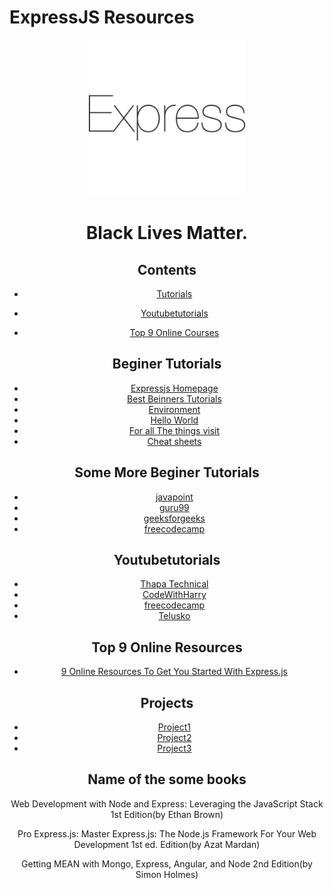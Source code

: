 # ExpressJS Resources

<div align="center">
	<code><img height="250" src="https://raw.githubusercontent.com/github/explore/80688e429a7d4ef2fca1e82350fe8e3517d3494d/topics/express/express.png"></code>
</div>
<div align="center">
	
# Black Lives Matter.

## Contents

- [Tutorials](#beginer-tutorials)<br/> 

- [ Youtubetutorials](#beginer-tutorials)<br/> 

- [Top 9 Online Courses](#beginer-tutorials)<br/> 

## Beginer Tutorials

- [Expressjs Homepage ](https://https://expressjs.com/)
- [Best Beinners Tutorials ](https://www.tutorialspoint.com/expressjs/index.htm)
- [Environment ](https://www.tutorialspoint.com/expressjs/expressjs_environment.htm)
- [Hello World ](https://www.tutorialspoint.com/expressjs/expressjs_hello_world.htm)
- [For all The things visit ](https://www.tutorialspoint.com/index.htm)
- [Cheat sheets](https://github.com/azat-co/cheatsheets/tree/master/express4)

## Some More Beginer Tutorials
- [javapoint](https://https://www.javatpoint.com/expressjs-tutorial)
- [guru99](https://www.guru99.com/node-js-express.html)
- [geeksforgeeks](https://www.geeksforgeeks.org/introduction-to-express/)
- [freecodecamp](https://www.freecodecamp.org/news/express-explained-with-examples-installation-routing-middleware-and-more/)

## Youtubetutorials
-  [Thapa Technical](https://www.youtube.com/playlist?list=PLwGdqUZWnOp3Vqww2cL5KbDkShj4NMRzk) 
-  [CodeWithHarry](https://www.youtube.com/playlist?list=PLu0W_9lII9agiCUZYRsvtGTXdxkzPyItg) 
-  [freecodecamp](https://www.youtube.com/watch?v=G8uL0lFFoN0) 
-  [Telusko](https://www.youtube.com/watch?v=2ojkb44XObc) 

## Top 9 Online Resources
-  [9 Online Resources To Get You Started With Express.js](https://medium.com/@abhi.eduonix/9-online-resources-to-get-you-started-with-express-js-98503c143916) 

## Projects
-  [Project1](https://www.youtube.com/watch?v=6sdG3WTFlGc) 
-  [Project2](https://www.youtube.com/watch?v=AX1AP83CuK4) 
-  [Project3](https://github.com/Ayush7614/Weather-App-Project) 

## Name of the some books
Web Development with Node and Express: Leveraging the JavaScript Stack 1st Edition(by Ethan Brown)

Pro Express.js: Master Express.js: The Node.js Framework For Your Web Development 1st ed. Edition(by Azat Mardan)

Getting MEAN with Mongo, Express, Angular, and Node 2nd Edition(by Simon Holmes)



